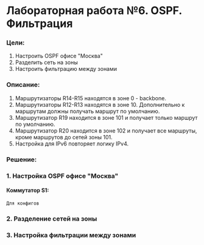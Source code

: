# Лабораторная работа №6. OSPF. Фильтрация
### Цели:
1. Настроить OSPF офисе "Москва"
2. Разделить сеть на зоны
3. Настроить фильтрацию между зонами

### Описание:
1. Маршрутизаторы R14-R15 находятся в зоне 0 - backbone.
2. Маршрутизаторы R12-R13 находятся в зоне 10. Дополнительно к маршрутам должны получать маршрут по умолчанию.
3. Маршрутизатор R19 находится в зоне 101 и получает только маршрут по умолчанию.
4. Маршрутизатор R20 находится в зоне 102 и получает все маршруты, кроме маршрутов до сетей зоны 101.
5. Настройка для IPv6 повторяет логику IPv4.

### Решение:
### 1. Настройка OSPF офисе "Москва"


#### Коммутатор S1:
```
Для конфигов
```


### 2. Разделение сетей на зоны





### 3. Настройка фильтрации между зонами






